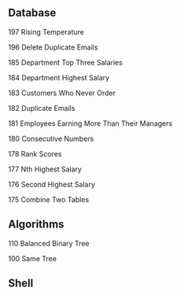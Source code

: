 ## Database

197 Rising Temperature

196 Delete Duplicate Emails

185 Department Top Three Salaries

184 Department Highest Salary

183 Customers Who Never Order

182 Duplicate Emails

181 Employees Earning More Than Their Managers

180 Consecutive Numbers

178 Rank Scores

177 Nth Highest Salary

176 Second Highest Salary

175 Combine Two Tables

## Algorithms

110 Balanced Binary Tree

100 Same Tree

## Shell